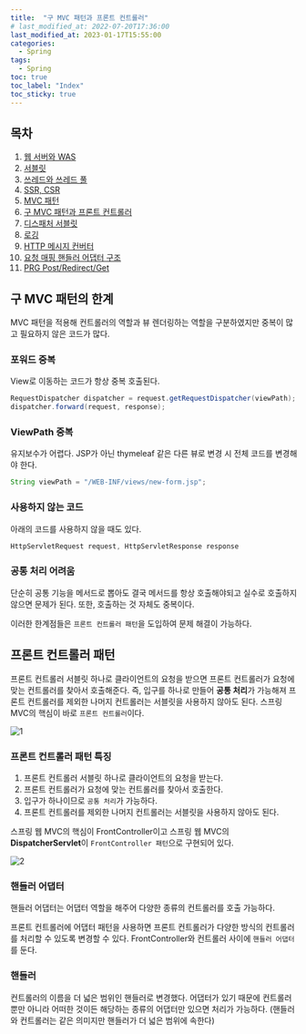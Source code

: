 ```yaml
---
title:  "구 MVC 패턴과 프론트 컨트롤러"
# last_modified_at: 2022-07-20T17:36:00
last_modified_at: 2023-01-17T15:55:00
categories: 
  - Spring
tags:
  - Spring
toc: true
toc_label: "Index"
toc_sticky: true
---
```


## 목차

1. [웹 서버와 WAS](https://yessm621.github.io/http/Web-WebServer-WAS/)
2. [서블릿](https://yessm621.github.io/spring/Spring-Servlet/)
3. [쓰레드와 쓰레드 풀](https://yessm621.github.io/spring/Spring-Thread/)
4. [SSR, CSR](https://yessm621.github.io/http/Web-SSR-CSR/)
5. [MVC 패턴](https://yessm621.github.io/spring/Spring-MVCPattern/)
6. [구 MVC 패턴과 프론트 컨트롤러](https://yessm621.github.io/spring/Spring-MVCPattern-FrontController/)
7. [디스패처 서블릿](https://yessm621.github.io/spring/Spring-DispatcherServlet/)
8. [로깅](https://yessm621.github.io/web/Spring-Logging/)
9. [HTTP 메시지 컨버터](https://yessm621.github.io/spring/Spring-HTTPMessageConverter/)
10. [요청 매핑 핸들러 어댑터 구조](https://yessm621.github.io/spring/Spring-RequestMappingHandlerAdapter/)
11. [PRG Post/Redirect/Get](https://yessm621.github.io/spring/Spring-PRG/)

## 구 MVC 패턴의 한계

MVC 패턴을 적용해 컨트롤러의 역할과 뷰 렌더링하는 역할을 구분하였지만 중복이 많고 필요하지 않은 코드가 많다.

### 포워드 중복

View로 이동하는 코드가 항상 중복 호출된다.
    
```java
RequestDispatcher dispatcher = request.getRequestDispatcher(viewPath);
dispatcher.forward(request, response);
```
    
### ViewPath 중복

유지보수가 어렵다. JSP가 아닌 thymeleaf 같은 다른 뷰로 변경 시 전체 코드를 변경해야 한다.
    
```java
String viewPath = "/WEB-INF/views/new-form.jsp";
```
    
### 사용하지 않는 코드

아래의 코드를 사용하지 않을 때도 있다.
    
```java
HttpServletRequest request, HttpServletResponse response
```
    
### 공통 처리 어려움

단순히 공통 기능을 메서드로 뽑아도 결국 메서드를 항상 호출해야되고 실수로 호출하지 않으면 문제가 된다. 또한, 호출하는 것 자체도 중복이다.

이러한 한계점들은 `프론트 컨트롤러 패턴`을 도입하여 문제 해결이 가능하다.

## 프론트 컨트롤러 패턴

프론트 컨트롤러 서블릿 하나로 클라이언트의 요청을 받으면 프론트 컨트롤러가 요청에 맞는 컨트롤러를 찾아서 호출해준다. 즉, 입구를 하나로 만들어 **공통 처리**가 가능해져 프론트 컨트롤러를 제외한 나머지 컨트롤러는 서블릿을 사용하지 않아도 된다. 스프링 MVC의 핵심이 바로 `프론트 컨트롤러`이다.

![1](https://user-images.githubusercontent.com/79130276/212829906-629f5f48-7362-41db-aee4-e2c6297407da.jpg)

### 프론트 컨트롤러 패턴 특징

1. 프론트 컨트롤러 서블릿 하나로 클라이언트의 요청을 받는다.
2. 프론트 컨트롤러가 요청에 맞는 컨트롤러를 찾아서 호출한다.
3. 입구가 하나이므로 `공통 처리`가 가능하다.
4. 프론트 컨트롤러를 제외한 나머지 컨트롤러는 서블릿을 사용하지 않아도 된다.

스프링 웹 MVC의 핵심이 FrontController이고 스프링 웹 MVC의 **DispatcherServlet**이 `FrontController 패턴`으로 구현되어 있다.

![2](https://user-images.githubusercontent.com/79130276/212829912-779a4999-f63a-4119-b509-3737bcbc6eed.jpg)

### 핸들러 어댑터

핸들러 어댑터는 어댑터 역할을 해주어 다양한 종류의 컨트롤러를 호출 가능하다.

프론트 컨트롤러에 어댑터 패턴을 사용하면 프론트 컨트롤러가 다양한 방식의 컨트롤러를 처리할 수 있도록 변경할 수 있다. FrontController와 컨트롤러 사이에 `핸들러 어댑터`를 둔다.

### 핸들러

컨트롤러의 이름을 더 넓은 범위인 핸들러로 변경했다. 어댑터가 있기 때문에 컨트롤러 뿐만 아니라 어떠한 것이든 해당하는 종류의 어댑터만 있으면 처리가 가능하다. (핸들러와 컨트롤러는 같은 의미지만 핸들러가 더 넓은 범위에 속한다)